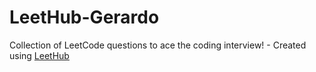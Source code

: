 # LeetHub-Gerardo
Collection of LeetCode questions to ace the coding interview! - Created using [LeetHub](https://github.com/QasimWani/LeetHub)
